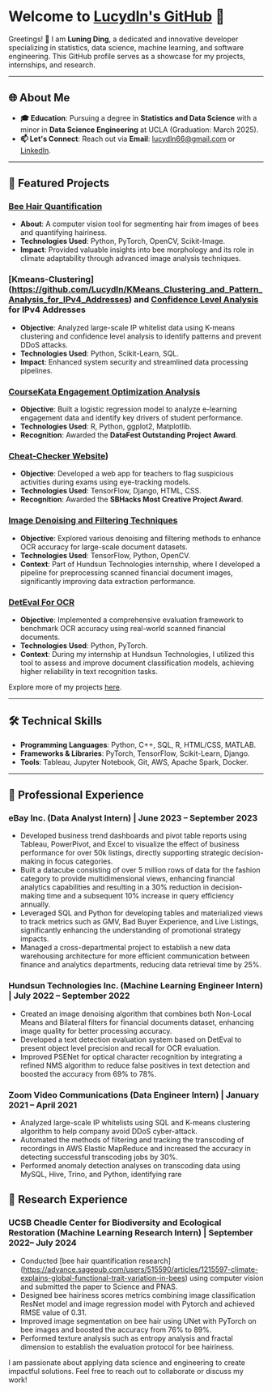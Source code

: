 
# Welcome to [Lucydln's GitHub](https://github.com/Lucydln) 🌟

Greetings! 👋 I am **Luning Ding**, a dedicated and innovative developer specializing in statistics, data science, machine learning, and software engineering. This GitHub profile serves as a showcase for my projects, internships, and research.

---

## 🌐 About Me

- **🎓 Education**: Pursuing a degree in **Statistics and Data Science** with a minor in **Data Science Engineering** at UCLA (Graduation: March 2025).
- **📫 Let's Connect**: Reach out via **Email**: lucydln66@gmail.com or [LinkedIn](http://linkedin.com/in/luning-ding-40543918b).

---

## 🚀 Featured Projects


### [Bee Hair Quantification](https://github.com/Lucydln/Bee_Hair_Quantification)
- **About**: A computer vision tool for segmenting hair from images of bees and quantifying hairiness.
- **Technologies Used**: Python, PyTorch, OpenCV, Scikit-Image.
- **Impact**: Provided valuable insights into bee morphology and its role in climate adaptability through advanced image analysis techniques.

### [Kmeans-Clustering] (https://github.com/Lucydln/KMeans_Clustering_and_Pattern_Analysis_for_IPv4_Addresses) and [Confidence Level Analysis](https://github.com/Lucydln/Confidence_Level_Analysis_For_IPv4_Addresses) for IPv4 Addresses  
- **Objective**: Analyzed large-scale IP whitelist data using K-means clustering and confidence level analysis to identify patterns and prevent DDoS attacks.
- **Technologies Used**: Python, Scikit-Learn, SQL.
- **Impact**: Enhanced system security and streamlined data processing pipelines.

### [CourseKata Engagement Optimization Analysis](https://github.com/Lucydln/coursekata-optimization)
- **Objective**: Built a logistic regression model to analyze e-learning engagement data and identify key drivers of student performance.
- **Technologies Used**: R, Python, ggplot2, Matplotlib.
- **Recognition**: Awarded the **DataFest Outstanding Project Award**.

### [Cheat-Checker Website](https://github.com/Lucydln/Cheat_Checker_Website))
- **Objective**: Developed a web app for teachers to flag suspicious activities during exams using eye-tracking models.
- **Technologies Used**: TensorFlow, Django, HTML, CSS.
- **Recognition**: Awarded the **SBHacks Most Creative Project Award**.

### [Image Denoising and Filtering Techniques](https://github.com/Lucydln/Image_Denoising_and_Filtering_Techniques)
- **Objective**: Explored various denoising and filtering methods to enhance OCR accuracy for large-scale document datasets.
- **Technologies Used**: TensorFlow, Python, OpenCV.
- **Context**: Part of Hundsun Technologies internship, where I developed a pipeline for preprocessing scanned financial document images, significantly improving data extraction performance.

### [DetEval For OCR](https://github.com/Lucydln/DetEval_For_OCR)
- **Objective**: Implemented a comprehensive evaluation framework to benchmark OCR accuracy using real-world scanned financial documents.
- **Technologies Used**: Python, PyTorch.
- **Context**: During my internship at Hundsun Technologies, I utilized this tool to assess and improve document classification models, achieving higher reliability in text recognition tasks.


Explore more of my projects [here](https://github.com/Lucydln?tab=repositories).

---

## 🛠️ Technical Skills

- **Programming Languages**: Python, C++, SQL, R, HTML/CSS, MATLAB.
- **Frameworks & Libraries**: PyTorch, TensorFlow, Scikit-Learn, Django.
- **Tools**: Tableau, Jupyter Notebook, Git, AWS, Apache Spark, Docker.

---

## 🤝 Professional Experience

### eBay Inc. (Data Analyst Intern) | June 2023 – September 2023
- Developed business trend dashboards and pivot table reports using Tableau, PowerPivot, and Excel to visualize the effect of business performance for over 50k listings, directly supporting strategic decision-making in focus categories.
- Built a datacube consisting of over 5 million rows of data for the fashion category to provide multidimensional views, enhancing financial analytics capabilities and resulting in a 30% reduction in decision-making time and a subsequent 10% increase in query efficiency annually.
- Leveraged SQL and Python for developing tables and materialized views to track metrics such as GMV, Bad Buyer Experience, and Live Listings, significantly enhancing the understanding of promotional strategy impacts.
- Managed a cross-departmental project to establish a new data warehousing architecture for more efficient communication between finance and analytics departments, reducing data retrieval time by 25%.

### Hundsun Technologies Inc. (Machine Learning Engineer Intern) | July 2022 – September 2022
- Created an image denoising algorithm that combines both Non-Local Means and Bilateral filters for financial documents dataset, enhancing image quality for better processing accuracy.
- Developed a text detection evaluation system based on DetEval to present object level precision and recall for OCR evaluation.
- Improved PSENet for optical character recognition by integrating a refined NMS algorithm to reduce false positives in text
detection and boosted the accuracy from 69% to 78%.

### Zoom Video Communications (Data Engineer Intern) | January 2021 – April 2021
- Analyzed large-scale IP whitelists using SQL and K-means clustering algorithm to help company avoid DDoS cyber-attack.
- Automated the methods of filtering and tracking the transcoding of recordings in AWS Elastic MapReduce and increased
the accuracy in detecting successful transcoding jobs by 30%.
- Performed anomaly detection analyses on transcoding data using MySQL, Hive, Trino, and Python, identifying rare

## 📖 Research Experience
### UCSB Cheadle Center for Biodiversity and Ecological Restoration (Machine Learning Research Intern) | September 2022– July 2024
- Conducted [bee hair quantification research] (https://advance.sagepub.com/users/515590/articles/1215597-climate-explains-global-functional-trait-variation-in-bees) using computer vision and submitted the paper to Science and PNAS.
- Designed bee hairiness scores metrics combining image classification ResNet model and image regression model with
Pytorch and achieved RMSE value of 0.31.
- Improved image segmentation on bee hair using UNet with PyTorch on bee images and boosted the accuracy from 76% to 89%.
- Performed texture analysis such as entropy analysis and fractal dimension to establish the evaluation protocol for bee hairiness.


I am passionate about applying data science and engineering to create impactful solutions. Feel free to reach out to collaborate or discuss my work!
